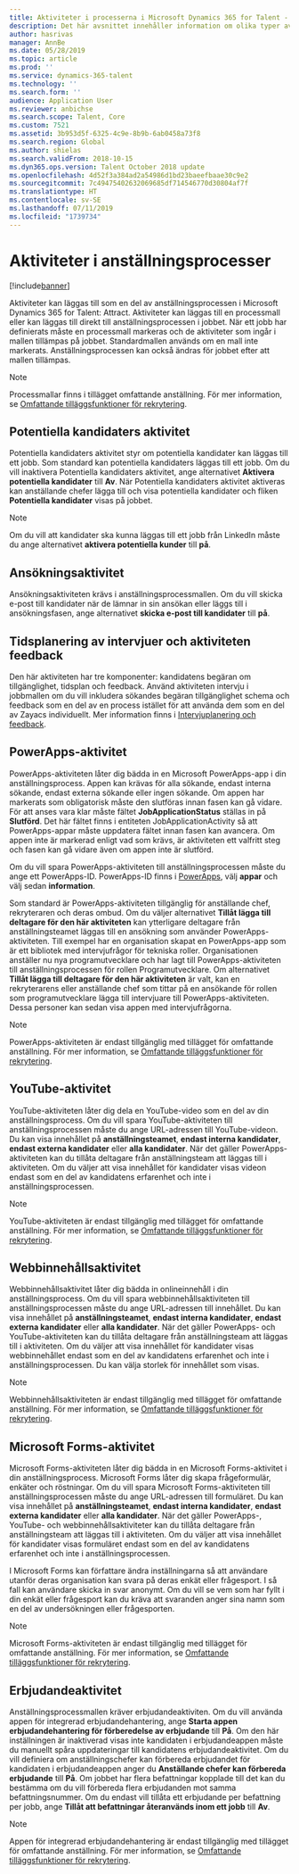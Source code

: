 ```yaml
---
title: Aktiviteter i processerna i Microsoft Dynamics 365 for Talent - Attract
description: Det här avsnittet innehåller information om olika typer av aktiviteter som kan användas i anställningsprocesserna i Microsoft Dynamics 365 for Talent - Attract.
author: hasrivas
manager: AnnBe
ms.date: 05/28/2019
ms.topic: article
ms.prod: ''
ms.service: dynamics-365-talent
ms.technology: ''
ms.search.form: ''
audience: Application User
ms.reviewer: anbichse
ms.search.scope: Talent, Core
ms.custom: 7521
ms.assetid: 3b953d5f-6325-4c9e-8b9b-6ab0458a73f8
ms.search.region: Global
ms.author: shielas
ms.search.validFrom: 2018-10-15
ms.dyn365.ops.version: Talent October 2018 update
ms.openlocfilehash: 4d52f3a384ad2a54986d1bd23baeefbaae30c9e2
ms.sourcegitcommit: 7c49475402632069685df714546770d30804af7f
ms.translationtype: HT
ms.contentlocale: sv-SE
ms.lasthandoff: 07/11/2019
ms.locfileid: "1739734"
---
```

# <a name="activities-in-hiring-processes"></a>Aktiviteter i anställningsprocesser

[!include[banner](../includes/banner.md)]

Aktiviteter kan läggas till som en del av anställningsprocessen i Microsoft Dynamics 365 for Talent: Attract. Aktiviteter kan läggas till en processmall eller kan läggas till direkt till anställningsprocessen i jobbet. När ett jobb har definierats måste en processmall markeras och de aktiviteter som ingår i mallen tillämpas på jobbet. Standardmallen används om en mall inte markerats. Anställningsprocessen kan också ändras för jobbet efter att mallen tillämpas.

> [!NOTE] 
> Processmallar finns i tillägget omfattande anställning. För mer information, se [Omfattande tilläggsfunktioner för rekrytering](./attract-comprehensive-hiring.md).

## <a name="prospect-activity"></a>Potentiella kandidaters aktivitet

Potentiella kandidaters aktivitet styr om potentiella kandidater kan läggas till ett jobb. Som standard kan potentiella kandidaters läggas till ett jobb. Om du vill inaktivera Potentiella kandidaters aktivitet, ange alternativet **Aktivera potentiella kandidater** till **Av**. När Potentiella kandidaters aktivitet aktiveras kan anställande chefer lägga till och visa potentiella kandidater och fliken **Potentiella kandidater** visas på jobbet.

> [!NOTE]
> Om du vill att kandidater ska kunna läggas till ett jobb från LinkedIn måste du ange alternativet **aktivera potentiella kunder** till **på**.

## <a name="application-activity"></a>Ansökningsaktivitet

Ansökningsaktiviteten krävs i anställningsprocessmallen. Om du vill skicka e-post till kandidater när de lämnar in sin ansökan eller läggs till i ansökningsfasen, ange alternativet **skicka e-post till kandidater** till **på**.

## <a name="interview-schedule-and-feedback-activity"></a>Tidsplanering av intervjuer och aktiviteten feedback

Den här aktiviteten har tre komponenter: kandidatens begäran om tillgänglighet, tidsplan och feedback. Använd aktiviteten intervju i jobbmallen om du vill inkludera sökandes begäran tillgänglighet schema och feedback som en del av en process istället för att använda dem som en del av Zayacs individuellt. Mer information finns i [Intervjuplanering och feedback](interview-scheduling-feedback.md).

## <a name="powerapps-activity"></a>PowerApps-aktivitet

PowerApps-aktiviteten låter dig bädda in en Microsoft PowerApps-app i din anställningsprocess. Appen kan krävas för alla sökande, endast interna sökande, endast externa sökande eller ingen sökande. Om appen har markerats som obligatorisk måste den slutföras innan fasen kan gå vidare. För att anses vara klar måste fältet **JobApplicationStatus** ställas in på **Slutförd**. Det här fältet finns i entiteten JobApplicationActivity så att PowerApps-appar måste uppdatera fältet innan fasen kan avancera. Om appen inte är markerad enligt vad som krävs, är aktiviteten ett valfritt steg och fasen kan gå vidare även om appen inte är slutförd.

Om du vill spara PowerApps-aktiviteten till anställningsprocessen måste du ange ett PowerApps-ID. PowerApps-ID finns i [PowerApps](https://web.powerapps.com), välj **appar** och välj sedan **information**.

Som standard är PowerApps-aktiviteten tillgänglig för anställande chef, rekryteraren och deras ombud. Om du väljer alternativet **Tillåt lägga till deltagare för den här aktiviteten** kan ytterligare deltagare från anställningsteamet läggas till en ansökning som använder PowerApps-aktiviteten. Till exempel har en organisation skapat en PowerApps-app som är ett bibliotek med intervjufrågor för tekniska roller. Organisationen anställer nu nya programutvecklare och har lagt till PowerApps-aktiviteten till anställningsprocessen för rollen Programutvecklare. Om alternativet **Tillåt lägga till deltagare för den här aktiviteten** är valt, kan en rekryterarens eller anställande chef som tittar på en ansökande för rollen som programutvecklare lägga till intervjuare till PowerApps-aktiviteten. Dessa personer kan sedan visa appen med intervjufrågorna.

> [!NOTE]
> PowerApps-aktiviteten är endast tillgänglig med tillägget för omfattande anställning. För mer information, se [Omfattande tilläggsfunktioner för rekrytering](./attract-comprehensive-hiring.md).

## <a name="youtube-activity"></a>YouTube-aktivitet

YouTube-aktiviteten låter dig dela en YouTube-video som en del av din anställningsprocess. Om du vill spara YouTube-aktiviteten till anställningsprocessen måste du ange URL-adressen till YouTube-videon. Du kan visa innehållet på **anställningsteamet**, **endast interna kandidater**, **endast externa kandidater** eller **alla kandidater**. När det gäller PowerApps-aktiviteten kan du tillåta deltagare från anställningsteam att läggas till i aktiviteten. Om du väljer att visa innehållet för kandidater visas videon endast som en del av kandidatens erfarenhet och inte i anställningsprocessen.

> [!NOTE]
> YouTube-aktiviteten är endast tillgänglig med tillägget för omfattande anställning. För mer information, se [Omfattande tilläggsfunktioner för rekrytering](./attract-comprehensive-hiring.md).

## <a name="web-content-activity"></a>Webbinnehållsaktivitet

Webbinnehållsaktivitet låter dig bädda in onlineinnehåll i din anställningsprocess. Om du vill spara webbinnehållsaktiviteten till anställningsprocessen måste du ange URL-adressen till innehållet. Du kan visa innehållet på **anställningsteamet**, **endast interna kandidater**, **endast externa kandidater** eller **alla kandidater**. När det gäller PowerApps- och YouTube-aktiviteten kan du tillåta deltagare från anställningsteam att läggas till i aktiviteten. Om du väljer att visa innehållet för kandidater visas webbinnehållet endast som en del av kandidatens erfarenhet och inte i anställningsprocessen. Du kan välja storlek för innehållet som visas.

> [!NOTE]
> Webbinnehållsaktiviteten är endast tillgänglig med tillägget för omfattande anställning. För mer information, se [Omfattande tilläggsfunktioner för rekrytering](./attract-comprehensive-hiring.md).

## <a name="microsoft-forms-activity"></a>Microsoft Forms-aktivitet

Microsoft Forms-aktiviteten låter dig bädda in en Microsoft Forms-aktivitet i din anställningsprocess. Microsoft Forms låter dig skapa frågeformulär, enkäter och röstningar. Om du vill spara Microsoft Forms-aktiviteten till anställningsprocessen måste du ange URL-adressen till formuläret. Du kan visa innehållet på **anställningsteamet**, **endast interna kandidater**, **endast externa kandidater** eller **alla kandidater**. När det gäller PowerApps-, YouTube- och webbinnehållsaktiviteter kan du tillåta deltagare från anställningsteam att läggas till i aktiviteten. Om du väljer att visa innehållet för kandidater visas formuläret endast som en del av kandidatens erfarenhet och inte i anställningsprocessen.

I Microsoft Forms kan författare ändra inställningarna så att användare utanför deras organisation kan svara på deras enkät eller frågesport. I så fall kan användare skicka in svar anonymt. Om du vill se vem som har fyllt i din enkät eller frågesport kan du kräva att svaranden anger sina namn som en del av undersökningen eller frågesporten.

> [!NOTE]
> Microsoft Forms-aktiviteten är endast tillgänglig med tillägget för omfattande anställning. För mer information, se [Omfattande tilläggsfunktioner för rekrytering](./attract-comprehensive-hiring.md).

## <a name="offer-activity"></a>Erbjudandeaktivitet

Anställningsprocessmallen kräver erbjudandeaktiviten. Om du vill använda appen för integrerad erbjudandehantering, ange **Starta appen erbjudandehantering för förberedelse av erbjudande** till **På**. Om den här inställningen är inaktiverad visas inte kandidaten i erbjudandeappen måste du manuellt spåra uppdateringar till kandidatens erbjudandeaktivitet. Om du vill definiera om anställningschefer kan förbereda erbjudandet för kandidaten i erbjudandeappen anger du **Anställande chefer kan förbereda erbjudande** till **På**. Om jobbet har flera befattningar kopplade till det kan du bestämma om du vill förbereda flera erbjudanden mot samma befattningsnummer. Om du endast vill tillåta ett erbjudande per befattning per jobb, ange **Tillåt att befattningar återanvänds inom ett jobb** till **Av**.

> [!NOTE]
> Appen för integrerad erbjudandehantering är endast tillgänglig med tillägget för omfattande anställning. För mer information, se [Omfattande tilläggsfunktioner för rekrytering](./attract-comprehensive-hiring.md).


